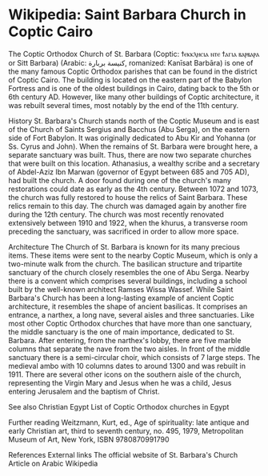 
# Wikipedia: Saint Barbara Church in Coptic Cairo
The Coptic Orthodox Church of St. Barbara (Coptic: ϯⲉⲕⲕⲗⲏⲥⲓⲁ ⲛⲧⲉ ϯⲁⲅⲓⲁ ⲃⲁⲣⲃⲁⲣⲁ or Sitt Barbara) (Arabic: كنيسة بربارة, romanized: Kanīsat Barbāra) is one of the many famous Coptic Orthodox parishes that can be found in the district of Coptic Cairo. The building is located on the eastern part of the Babylon Fortress and is one of the oldest buildings in Cairo, dating back to the 5th or 6th century AD. However, like many other buildings of Coptic architecture, it was rebuilt several times, most notably by the end of the 11th century.

History
St. Barbara's Church stands north of the Coptic Museum and is east of the Church of Saints Sergius and Bacchus (Abu Serga), on the eastern side of Fort Babylon. It was originally dedicated to Abu Kir and Yohanna (or Ss. Cyrus and John). When the remains of St. Barbara were brought here, a separate sanctuary was built. Thus, there are now two separate churches that were built on this location. Athanasius, a wealthy scribe and a secretary of Abdel-Aziz Ibn Marwan (governor of Egypt between 685 and 705 AD), had built the church. A door found during one of the church's many restorations could date as early as the 4th century. Between 1072 and 1073, the church was fully restored to house the relics of Saint Barbara. These relics remain to this day. The church was damaged again by another fire during the 12th century. The church was most recently renovated extensively between 1910 and 1922, when the khurus, a transverse room preceding the sanctuary, was sacrificed in order to allow more space.

Architecture
The Church of St. Barbara is known for its many precious items. These items were sent to the nearby Coptic Museum, which is only a two-minute walk from the church. The basilican structure and tripartite sanctuary of the church closely resembles the one of Abu Serga.
Nearby there is a convent which comprises several buildings, including a school built by the well-known architect Ramses Wissa Wassef.
While Saint Barbara's Church has been a long-lasting example of ancient Coptic architecture, it resembles the shape of ancient basilicas. It comprises an entrance, a narthex, a long nave, several aisles and three sanctuaries.
Like most other Coptic Orthodox churches that have more than one sanctuary, the middle sanctuary is the one of main importance, dedicated to St. Barbara. After entering, from the narthex's lobby, there are five marble columns that separate the nave from the two aisles. In front of the middle sanctuary there is a semi-circular choir, which consists of 7 large steps.
The medieval ambo with 10 columns dates to around 1300 and was rebuilt in 1911.
There are several other icons on the southern aisle of the church, representing the Virgin Mary and Jesus when he was a child, Jesus entering Jerusalem and the baptism of Christ.

See also
Christian Egypt
List of Coptic Orthodox churches in Egypt

Further reading
Weitzmann, Kurt, ed., Age of spirituality: late antique and early Christian art, third to seventh century, no. 495, 1979, Metropolitan Museum of Art, New York, ISBN 9780870991790

References
External links
The official website of St. Barbara's Church
Article on Arabic Wikipedia